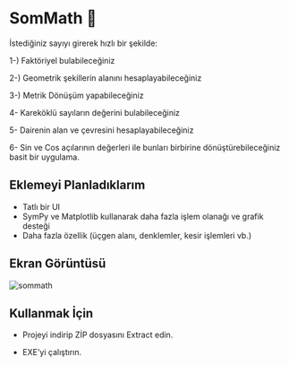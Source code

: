 
# SomMath 🔢

İstediğiniz sayıyı girerek hızlı bir şekilde:

1-) Faktöriyel bulabileceğiniz

2-) Geometrik şekillerin alanını hesaplayabileceğiniz

3-) Metrik Dönüşüm yapabileceğiniz

4- Kareköklü sayıların değerini bulabileceğiniz

5- Dairenin alan ve çevresini hesaplayabileceğiniz

6- Sin ve Cos açılarının değerleri ile bunları birbirine dönüştürebileceğiniz basit bir uygulama.



## Eklemeyi Planladıklarım

- Tatlı bir UI
- SymPy ve Matplotlib kullanarak daha fazla işlem olanağı ve grafik desteği
- Daha fazla özellik (üçgen alanı, denklemler, kesir işlemleri vb.)

  
## Ekran Görüntüsü

  ![sommath](https://github.com/Wixobb/Python-Denemeleri/assets/62648552/7975b4d5-2763-444d-ac08-7f5a70f746df)

  
## Kullanmak İçin

- Projeyi indirip ZİP dosyasını Extract edin.

- EXE'yi çalıştırın.

